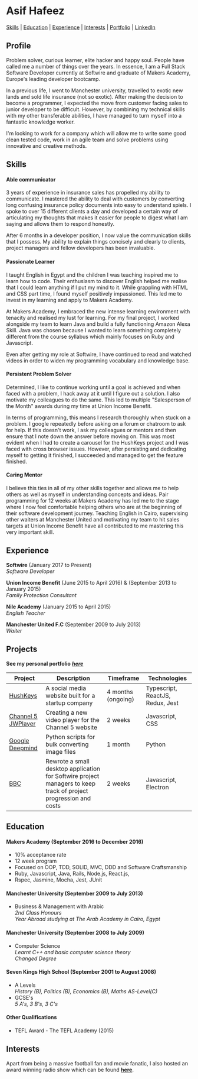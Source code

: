 # Asif Hafeez
[Skills](#skills) | [Education](#education) | [Experience](#experience) | [Interests](#interests) | [Portfolio](https://asifhafeez.github.io/) | [LinkedIn](https://uk.linkedin.com/in/asif-hafeez-361612135)
## Profile
Problem solver, curious learner, elite hacker and happy soul. People have called me a number of things over the years. In essence, I am a Full Stack Software Developer currently at Softwire and graduate of Makers Academy, Europe's leading developer bootcamp. 

In a previous life, I went to Manchester university, travelled to exotic new lands and sold life insurance (not so exotic). After making the decision to become a programmer, I expected the move from customer facing sales to junior developer to be difficult. However, by combining my technical skills with my other transferable abilities, I have managed to turn myself into a fantastic knowledge worker.

I'm looking to work for a company which will allow me to write some good clean tested code, work in an agile team and solve problems using innovative and creative methods.

## Skills

#### Able communicator


3 years of experience in insurance sales has propelled my ability to communicate. I mastered the ability to deal with customers by converting long confusing insurance policy documents into easy to understand spiels. I spoke to over 15 different clients a day and developed a certain way of articulating my thoughts that makes it easier for people to digest what I am saying and allows them to respond honestly. 

After 6 months in a developer position, I now value the communication skills that I possess. My ability to explain things concisely and clearly to clients, project managers and fellow developers has been invaluable.

#### Passionate Learner

I taught English in Egypt and the children I was teaching inspired me to learn how to code. Their enthusiasm to discover English helped me realise that I could learn anything if I put my mind to it. While grappling with HTML and CSS part time, I found myself positively impassioned. This led me to invest in my learning and apply to Makers Academy. 

At Makers Academy, I embraced the new intense learning environment with tenacity and realised my lust for learning. For my final project, I worked alongside my team to learn Java and build a fully functioning Amazon Alexa Skill. Java was chosen because  I wanted to learn something completely different from the course syllabus which mainly focuses on Ruby and Javascript.

Even after getting my role at Softwire, I have continued to read and watched videos in order to widen my programming vocabulary and knowledge base.

#### Persistent Problem Solver

Determined, I like to continue working until a goal is achieved and when faced with a problem, I hack away at it until I figure out a solution. I also motivate my colleagues to do the same. This led to multiple "Salesperson of the Month" awards during my time at Union Income Benefit. 

In terms of programming, this means I research thoroughly when stuck on a problem. I google repeatedly before asking on a forum or chatroom to ask for help. If this doesn't work, I ask my colleagues or mentors and then ensure that I note down the answer before moving on. This was most evident when I had to create a carousel for the HushKeys project and I was faced with cross browser issues. However, after persisting and dedicating myself to getting it finished, I succeeded and managed to get the feature finished.

#### Caring Mentor

I believe this ties in all of my other skills together and allows me to help others as well as myself in understanding concepts and ideas. Pair programming for 12 weeks at Makers Academy has led me to the stage where I now feel comfortable helping others who are at the beginning of their software development journey. Teaching English in Cairo, supervising other waiters at Manchester United and motivating my team to hit sales targets at Union Income Benefit have all contributed to me mastering this very important skill.

## Experience

**Softwire** (January 2017 to Present)  
*Software Developer*


**Union Income Benefit** (June 2015 to April 2016) & (September 2013 to January 2015)  
*Family Protection Consultant*  

**Nile Academy** (January 2015 to April 2015)  
*English Teacher* 


**Manchester United F.C** (September 2009 to July 2013)  
*Waiter*

## Projects
**See my personal portfolio** ***[here](https://asifhafeez.github.io)***
 
|Project|Description|Timeframe|Technologies|
|---|---|---|---|
|[HushKeys](https://www.hushkeys.com/)|A social media website built for a startup company|4 months (ongoing)|Typescript, ReactJS, Redux, Jest|
|[Channel 5 JWPlayer](http://www.channel5.com/)|Creating a new video player for the Channel 5 website |2 weeks| Javascript, CSS |  N/A |
|[Google Deepmind]()|Python scripts for bulk converting image files |1 month| Python|
|[BBC](https://www.bbc.com)|Rewrote a small desktop application for Softwire project managers to keep track of project progression and costs|2 weeks|Javascript, Electron|

## Education

#### Makers Academy (September 2016 to December 2016)

- 10% acceptance rate
- 12 week program
- Focused on OOP, TDD, SOLID, MVC, DDD and Software Craftsmanship
- Ruby, Javascript, Java, Rails, Node.js, React.js,
- Rspec, Jasmine, Mocha, Jest, JUnit 

#### Manchester University (September 2009 to July 2013)

- Business & Management with Arabic  
*2nd Class Honours*  
*Year Abroad studying at The Arab Academy in Cairo, Egypt*

#### Manchester University (September 2008 to July 2009)

- Computer Science  
*Learnt C++ and basic computer science theory*  
*Changed Degree*

#### Seven Kings High School (September 2001 to August 2008)

- A Levels  
*History (B), Politics (B), Economics (B), Maths AS-Level(C)*
- GCSE's  
*5 A's, 3 B's, 3 C's*

#### Other Qualifications

- TEFL Award - The TEFL Academy (2015)


## Interests

Apart from being a massive football fan and movie fanatic, I also hosted an award winning radio show which can be found **[here](https://www.mixcloud.com/thedelorean/)**.
